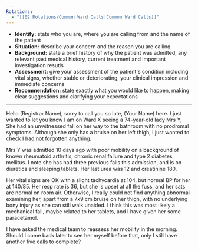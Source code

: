 ```yaml
---
Rotations:
  - "[[02 Rotations/Common Ward Calls|Common Ward Calls]]"
---
```

- **Identify:** state who you are, where you are calling from and the name of the patient
- **Situation:** describe your concern and the reason you are calling
- **Background:** state a brief history of why the patient was admitted, any relevant past medical history, current treatment and important investigation resutls
- **Assessment:** give your assessment of the patient's condition including vital signs, whether stable or deteriorating, your clinical impression and immediate concerns
- **Recommendation:** state exactly what you would like to happen, making clear suggestions and clarifying your expectations
---
Hello (Registrar Name), sorry to call you so late, (Your Name) here. I just wanted to let you know I am on Ward X seeing a 74-year-old lady Mrs Y, She had an unwitnessed fall on her way to the bathroom with no prodromal symptoms. Although she only has a bruise on her left thigh, I just wanted to check I had not forgotten anything.

Mrs Y was admitted 10 days ago with poor mobility on a background of known rheumatoid arthritis, chronic renal failure and type 2 diabetes mellitus. I note she has had three previous falls this admission, and is on diuretics and sleeping tablets. Her last urea was 12 and creatinine 180.

Her vital signs are OK with a slight tachycardia at 104, but normal BP for her at 140/85. Her resp rate is 36, but she is upset at all the fuss, and her sats are normal on room air. Otherwise, I really could not find anything abnormal examining her, apart from a 7x9 cm bruise on her thigh, with no underlying bony injury as she can still walk unaided. I think this was most likely a mechanical fall, maybe related to her tablets, and I have given
her some paracetamol.

I have asked the medical team to reassess her mobility in the morning. Should I come back later to see her myself before that, only I still have another five calls to complete?